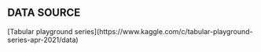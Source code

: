 <h2> DATA SOURCE </h2>
[Tabular playground series](https://www.kaggle.com/c/tabular-playground-series-apr-2021/data)
